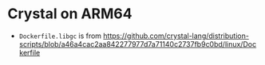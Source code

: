 # Crystal on ARM64

- `Dockerfile.libgc` is from <https://github.com/crystal-lang/distribution-scripts/blob/a46a4cac2aa842277977d7a71140c2737fb9c0bd/linux/Dockerfile>
